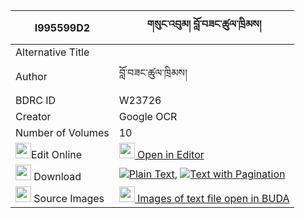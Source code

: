 |I995599D2|གསུང་འབུམ། བློ་བཟང་ཚུལ་ཁྲིམས། 
| --- | --- 
|Alternative Title |
|Author| བློ་བཟང་ཚུལ་ཁྲིམས།
|BDRC ID | W23726
|Creator | Google OCR
|Number of Volumes| 10
|<img width="25" src="https://img.icons8.com/color/25/000000/edit-property.png">Edit Online| [<img width="25" src="https://avatars.githubusercontent.com/u/45091458?s=200&v=4"> Open in Editor](http://editor.openpecha.org/I995599D2)
|<img width="25" src="https://img.icons8.com/fluent/48/000000/download-2.png"/>  Download | [![](https://img.icons8.com/color/20/000000/txt.png)Plain Text](https://github.com/Openpecha/I995599D2/releases/download/v2/sungbum_lozang_tsultrim_plain_I995599D2.zip), [![](https://img.icons8.com/color/20/000000/txt.png)Text with Pagination](https://github.com/Openpecha/I995599D2/releases/download/v2/sungbum_lozang_tsultrim_pages_I995599D2.zip)
|<img width="25" src="https://img.icons8.com/plasticine/100/000000/pictures-folder.png"/>  Source Images | [<img width="25" src="https://library.bdrc.io/icons/BUDA-small.svg"> Images of text file open in BUDA](https://library.bdrc.io/show/bdr:W23726)